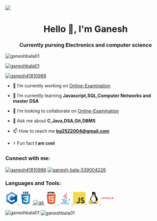 [![](https://media.licdn.com/dms/image/C5616AQHAMaQp97hbFg/profile-displaybackgroundimage-shrink_350_1400/0/1667996974908?e=1679529600&v=beta&t=KvlxiuCORGuirS9swhvvIfrXgnUpNVQorpYB3ty6XTg)](https://aashishvardhan.github.io)
<h1 align="center">Hello 👋, I'm Ganesh</h1>
<h3 align="center">Currently pursing Electronics and computer science</h3>

<p align="left"> <img src="https://komarev.com/ghpvc/?username=ganeshbala01&label=Profile%20views&color=0e75b6&style=flat" alt="ganeshbala01" /> </p>

<p align="left"> <a href="https://github.com/ryo-ma/github-profile-trophy"><img src="https://github-profile-trophy.vercel.app/?username=ganeshbala01" alt="ganeshbala01" /></a> </p>

<p align="left"> <a href="https://twitter.com/ganesh41810988" target="blank"><img src="https://img.shields.io/twitter/follow/ganesh41810988?logo=twitter&style=for-the-badge" alt="ganesh41810988" /></a> </p>

- 🔭 I’m currently working on [Online-Examination](https://github.com/ganeshbala01/Online-examination)

- 🌱 I’m currently learning **Javascript,SQL,Computer Networks and master DSA**

- 👯 I’m looking to collaborate on [Online-Examination](https://github.com/ganeshbala01/Online-examination)

- 💬 Ask me about **C,Java,DSA,Git,DBMS**

- 📫 How to reach me **bg2522004@gmail.com**

- ⚡ Fun fact **I am cool**

<h3 align="left">Connect with me:</h3>
<p align="left">
<a href="https://twitter.com/ganesh41810988" target="blank"><img align="center" src="https://raw.githubusercontent.com/rahuldkjain/github-profile-readme-generator/master/src/images/icons/Social/twitter.svg" alt="ganesh41810988" height="30" width="40" /></a>
<a href="https://linkedin.com/in/ganesh-bala-539004226" target="blank"><img align="center" src="https://raw.githubusercontent.com/rahuldkjain/github-profile-readme-generator/master/src/images/icons/Social/linked-in-alt.svg" alt="ganesh-bala-539004226" height="30" width="40" /></a>
</p>

<h3 align="left">Languages and Tools:</h3>
<p align="left"> <a href="https://www.cprogramming.com/" target="_blank" rel="noreferrer"> <img src="https://raw.githubusercontent.com/devicons/devicon/master/icons/c/c-original.svg" alt="c" width="40" height="40"/> </a> <a href="https://www.w3schools.com/css/" target="_blank" rel="noreferrer"> <img src="https://raw.githubusercontent.com/devicons/devicon/master/icons/css3/css3-original-wordmark.svg" alt="css3" width="40" height="40"/> </a> <a href="https://git-scm.com/" target="_blank" rel="noreferrer"> <img src="https://www.vectorlogo.zone/logos/git-scm/git-scm-icon.svg" alt="git" width="40" height="40"/> </a> <a href="https://www.w3.org/html/" target="_blank" rel="noreferrer"> <img src="https://raw.githubusercontent.com/devicons/devicon/master/icons/html5/html5-original-wordmark.svg" alt="html5" width="40" height="40"/> </a> <a href="https://www.java.com" target="_blank" rel="noreferrer"> <img src="https://raw.githubusercontent.com/devicons/devicon/master/icons/java/java-original.svg" alt="java" width="40" height="40"/> </a> <a href="https://developer.mozilla.org/en-US/docs/Web/JavaScript" target="_blank" rel="noreferrer"> <img src="https://raw.githubusercontent.com/devicons/devicon/master/icons/javascript/javascript-original.svg" alt="javascript" width="40" height="40"/> </a> <a href="https://www.linux.org/" target="_blank" rel="noreferrer"> <img src="https://raw.githubusercontent.com/devicons/devicon/master/icons/linux/linux-original.svg" alt="linux" width="40" height="40"/> </a> <a href="https://www.oracle.com/" target="_blank" rel="noreferrer"> <img src="https://raw.githubusercontent.com/devicons/devicon/master/icons/oracle/oracle-original.svg" alt="oracle" width="40" height="40"/> </a> </p>

<p><img align="left" src="https://github-readme-stats.vercel.app/api/top-langs?username=ganeshbala01&show_icons=true&locale=en&layout=compact" alt="ganeshbala01" /></p>

<p>&nbsp;<img align="center" src="https://github-readme-stats.vercel.app/api?username=ganeshbala01&show_icons=true&locale=en" alt="ganeshbala01" /></p>
